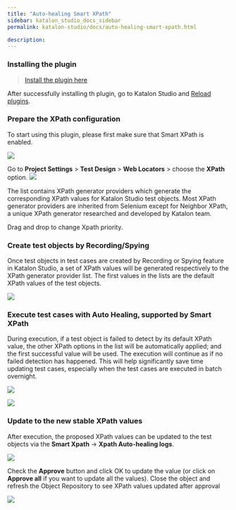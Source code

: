 ```yaml
---
title: "Auto-healing Smart XPath" 
sidebar: katalon_studio_docs_sidebar
permalink: katalon-studio/docs/auto-healing-smart-xpath.html

description: 
---
```


### Installing the plugin

> [Install the plugin here](https://store.katalon.com/product/5/Auto-healing-Smart-XPath)

After successfully installing th plugin, go to Katalon Studio and [Reload plugins](https://docs.katalon.com/katalon-store/docs/user/access-store-in-KS.html#reload-plugins).


### Prepare the XPath configuration
To start using this plugin, please first make sure that Smart XPath is enabled.

![](../../images/katalon-studio/docs/auto-healing-smart-xpath/xpath_03.png)  
      
Go to **Project Settings** > **Test Design** > **Web Locators** > choose the **XPath** option.
![](../../images/katalon-studio/docs/auto-healing-smart-xpath/xpath_01.png)  

The list contains XPath generator providers which generate the corresponding XPath values for Katalon Studio test objects. Most XPath generator providers are inherited from Selenium except for Neighbor XPath, a unique XPath generator researched and developed by Katalon team.

Drag and drop to change Xpath priority.


### Create test objects by Recording/Spying

Once test objects in test cases are created by Recording or Spying feature in Katalon Studio, a set of XPath values will be generated respectively to the XPath generator provider list. The first values in the lists are the default XPath values of the test objects.

![](../../images/katalon-studio/docs/auto-healing-smart-xpath/xpath-update-1.png)  

### Execute test cases with Auto Healing, supported by Smart XPath

During execution, if a test object is failed to detect by its default XPath value, the other XPath options in the list will be automatically applied; and the first successful value will be used. The execution will continue as if no failed detection has happened. This will help significantly save time updating test cases, especially when the test cases are executed in batch overnight.
 
![](../../images/katalon-studio/docs/auto-healing-smart-xpath/xpath-update-2.png)

![](../../images/katalon-studio/docs/auto-healing-smart-xpath/xpath-update-3.png) 

### Update to the new stable XPath values

After execution, the proposed XPath values can be updated to the test objects via the **Smart Xpath** -> **Xpath Auto-healing logs**.

![](../../images/katalon-studio/docs/auto-healing-smart-xpath/xpath-update-4.png) 
 
Check the **Approve** button and click OK to update the value (or click on **Approve all** if you want to update all the values). Close the object and refresh the Object Repository to see XPath values updated after approval
 
![](../../images/katalon-studio/docs/auto-healing-smart-xpath/xpath-update-5.png) 


